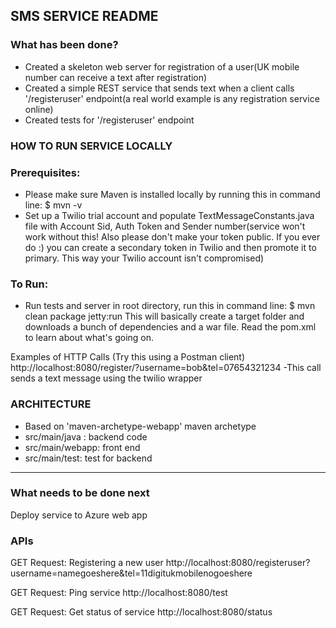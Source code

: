 ## **SMS SERVICE README** ##

### What has been done? ###
* Created a skeleton web server for registration of a user(UK mobile number can receive a text after registration)
* Created a simple REST service that sends text when a client calls '/registeruser' endpoint(a real world example is any registration service online)
* Created tests for '/registeruser' endpoint


### HOW TO RUN SERVICE LOCALLY ###

### Prerequisites: ###
* Please make sure Maven is installed locally by running this in command line: $ mvn -v
* Set up a Twilio trial account and populate TextMessageConstants.java file with Account Sid, Auth Token and Sender number(service won't work without this! Also please don't make your token public. If you ever do  :) you can create a secondary token in Twilio and then promote it to primary. This way your Twilio account isn't compromised)

### To Run: ###
* Run tests and server in root directory, run this in command line:
    $ mvn clean package jetty:run
This will basically create a target folder and downloads a bunch of dependencies and a war file. Read the pom.xml to learn about what's going on.

Examples of HTTP Calls (Try this using a Postman client)
http://localhost:8080/register/?username=bob&tel=07654321234
-This call sends a text message using the twilio wrapper

### ARCHITECTURE ###
* Based on 'maven-archetype-webapp' maven archetype
* src/main/java : backend code
* src/main/webapp: front end
* src/main/test: test for backend

_____________

### What needs to be done next ###
Deploy service to Azure web app

### APIs ###
GET Request: Registering a new user
http://localhost:8080/registeruser?username=namegoeshere&tel=11digitukmobilenogoeshere

GET Request: Ping service
http://localhost:8080/test

GET Request: Get status of service
http://localhost:8080/status


